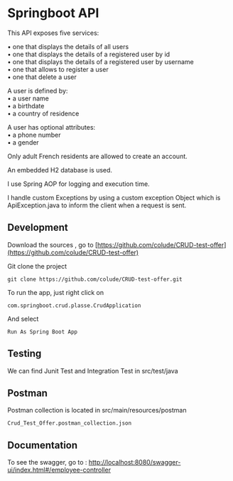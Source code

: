 # Springboot API

This API exposes five services: 

•  one that displays the details of all users  
•  one that displays the details of a registered user by id   
•  one that displays the details of a registered user by username  
•  one that allows to register a user   
•  one that delete a user   



A user is defined by:   
•  a user name   
•  a birthdate   
•  a country of residence   

A user has optional attributes:   
•  a phone number     
•  a gender  


Only adult French residents are allowed to create an account.

An embedded H2 database is used.

I use Spring AOP for logging and execution time.

I handle custom Exceptions by using a custom exception Object which is ApiException.java to inform the client when a request is sent.


## Development

Download the sources , go to [https://github.com/colude/CRUD-test-offer](https://github.com/colude/CRUD-test-offer)


Git clone the project

```
git clone https://github.com/colude/CRUD-test-offer.git
```

To run the app, just right click on  

```
com.springboot.crud.plasse.CrudApplication
```

And select 

```
Run As Spring Boot App
```


## Testing

We can find Junit Test and Integration Test in src/test/java


## Postman

Postman collection is located in src/main/resources/postman


```
Crud_Test_Offer.postman_collection.json
```


## Documentation


To see the swagger, go to : [http://localhost:8080/swagger-ui/index.html#/employee-controller](http://localhost:8080/swagger-ui/index.html#/employee-controller)